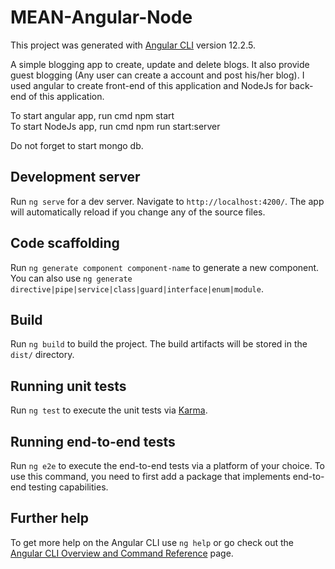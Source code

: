# MEAN-Angular-Node

This project was generated with [Angular CLI](https://github.com/angular/angular-cli) version 12.2.5.

A simple blogging app to create, update and delete blogs. It also provide guest blogging (Any user can create a account and post his/her blog). I used angular to create front-end of this application and NodeJs for back-end of this application.

To start angular app, run cmd npm start\
To start NodeJs app, run cmd npm run start:server

Do not forget to start mongo db.

## Development server

Run `ng serve` for a dev server. Navigate to `http://localhost:4200/`. The app will automatically reload if you change any of the source files.

## Code scaffolding

Run `ng generate component component-name` to generate a new component. You can also use `ng generate directive|pipe|service|class|guard|interface|enum|module`.

## Build

Run `ng build` to build the project. The build artifacts will be stored in the `dist/` directory.

## Running unit tests

Run `ng test` to execute the unit tests via [Karma](https://karma-runner.github.io).

## Running end-to-end tests

Run `ng e2e` to execute the end-to-end tests via a platform of your choice. To use this command, you need to first add a package that implements end-to-end testing capabilities.

## Further help

To get more help on the Angular CLI use `ng help` or go check out the [Angular CLI Overview and Command Reference](https://angular.io/cli) page.
